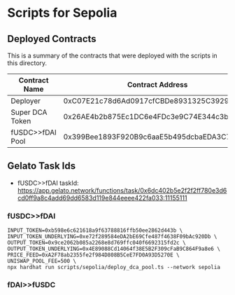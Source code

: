# Scripts for Sepolia 

## Deployed Contracts
This is a summary of the contracts that were deployed with the scripts in this directory. 

| Contract Name | Contract Address | Deployment Script |
|---------------|------------------|-------------------|
| Deployer | 0xC07E21c78d6Ad0917cfCBDe8931325C392958892 | NA |
| Super DCA Token | 0x26AE4b2b875Ec1DC6e4FDc3e9C74E344c3b43A54 | NA |
| fUSDC>>fDAI Pool | 0x399Bee1893F920B9c6aaE5b495dcbaEDA3C797d0 | `./deploy_dca_pool.ts` | 

## Gelato Task Ids
* fUSDC>>fDAI taskId: https://app.gelato.network/functions/task/0x6dc402b5e2f2f2ff780e3d6cd0ff9a8c4add69dd6583d119e844eeee422fa033:11155111


### fUSDC>>fDAI
```shell
INPUT_TOKEN=0xb598e6c621618a9f63788816ffb50ee2862d443b \
INPUT_TOKEN_UNDERLYING=0xe72f289584eDA2bE69Cfe487f4638F09bAc920Db \
OUTPUT_TOKEN=0x9ce2062b085a2268e8d769ffc040f6692315fd2c \
OUTPUT_TOKEN_UNDERLYING=0x4E89088Cd14064f38E5B2F309cFaB9C864F9a8e6 \
PRICE_FEED=0xA2F78ab2355fe2f984D808B5CeE7FD0A93D5270E \
UNISWAP_POOL_FEE=500 \
npx hardhat run scripts/sepolia/deploy_dca_pool.ts --network sepolia
```

### fDAI>>fUSDC